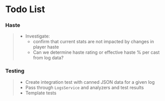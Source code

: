 # Todo List

### Haste
> - Investigate:
>   - confirm that current stats are not impacted by changes in player haste
>   - Can we determine haste rating or effective haste % per cast from log data?

### Testing
> - Create integration test with canned JSON data for a given log
> - Pass through `LogsService` and analyzers and test results
> - Template tests 
